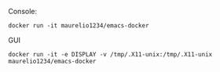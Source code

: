 
Console:

``` shell
docker run -it maurelio1234/emacs-docker
```

GUI

``` shell
docker run -it -e DISPLAY -v /tmp/.X11-unix:/tmp/.X11-unix maurelio1234/emacs-docker
```
